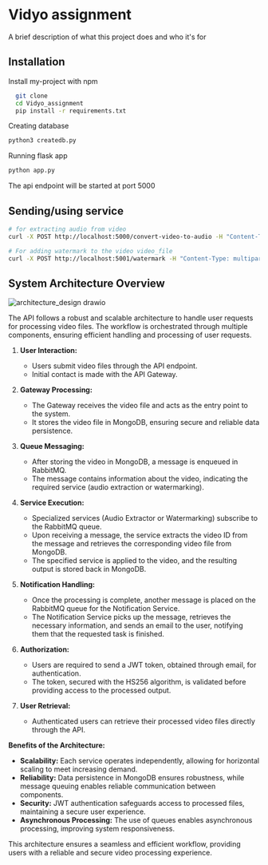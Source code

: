 
# Vidyo assignment

A brief description of what this project does and who it's for


## Installation

Install my-project with npm

```bash
  git clone
  cd Vidyo_assignment
  pip install -r requirements.txt
```
Creating database
```bash
python3 createdb.py
```
Running flask app
```bash
python app.py
```

The api endpoint will be started at port 5000

## Sending/using service
```bash
# for extracting audio from video
curl -X POST http://localhost:5000/convert-video-to-audio -H "Content-Type: multipart/form-data" -F "video_file=@test.mp4" -H "username: test_user" -o uploaded_video.mp3

# For adding watermark to the video video_file
curl -X POST http://localhost:5001/watermark -H "Content-Type: multipart/form-data" -F "video_file=@test.mp4" -F "logo_file=@logo.jpg" -F "location_choice=right" -H "username: test_user" -o uploaded_video.mp4
```
## System Architecture Overview

![architecture_design drawio](https://github.com/chiragbiradar/Vidyo_assignment/assets/78417411/a7d60542-19eb-48cb-9f13-3bc20aa5d454)

The API follows a robust and scalable architecture to handle user requests for processing video files. The workflow is orchestrated through multiple components, ensuring efficient handling and processing of user requests.

1. **User Interaction:**
   - Users submit video files through the API endpoint.
   - Initial contact is made with the API Gateway.

2. **Gateway Processing:**
   - The Gateway receives the video file and acts as the entry point to the system.
   - It stores the video file in MongoDB, ensuring secure and reliable data persistence.

3. **Queue Messaging:**
   - After storing the video in MongoDB, a message is enqueued in RabbitMQ.
   - The message contains information about the video, indicating the required service (audio extraction or watermarking).

4. **Service Execution:**
   - Specialized services (Audio Extractor or Watermarking) subscribe to the RabbitMQ queue.
   - Upon receiving a message, the service extracts the video ID from the message and retrieves the corresponding video file from MongoDB.
   - The specified service is applied to the video, and the resulting output is stored back in MongoDB.

5. **Notification Handling:**
   - Once the processing is complete, another message is placed on the RabbitMQ queue for the Notification Service.
   - The Notification Service picks up the message, retrieves the necessary information, and sends an email to the user, notifying them that the requested task is finished.

6. **Authorization:**
   - Users are required to send a JWT token, obtained through email, for authentication.
   - The token, secured with the HS256 algorithm, is validated before providing access to the processed output.

7. **User Retrieval:**
   - Authenticated users can retrieve their processed video files directly through the API.

**Benefits of the Architecture:**
- **Scalability:** Each service operates independently, allowing for horizontal scaling to meet increasing demand.
- **Reliability:** Data persistence in MongoDB ensures robustness, while message queuing enables reliable communication between components.
- **Security:** JWT authentication safeguards access to processed files, maintaining a secure user experience.
- **Asynchronous Processing:** The use of queues enables asynchronous processing, improving system responsiveness.

This architecture ensures a seamless and efficient workflow, providing users with a reliable and secure video processing experience.
